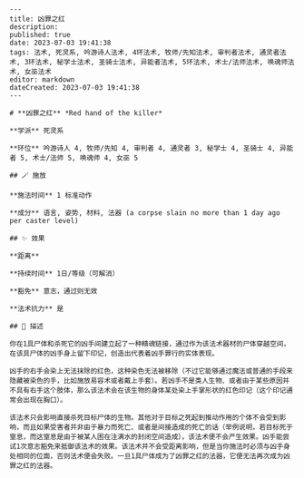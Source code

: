 
    ---
    title: 凶罪之红
    description: 
    published: true
    date: 2023-07-03 19:41:38
    tags: 法术, 死灵系, 吟游诗人法术, 4环法术, 牧师/先知法术, 审判者法术, 通灵者法术, 3环法术, 秘学士法术, 圣骑士法术, 异能者法术, 5环法术, 术士/法师法术, 唤魂师法术, 女巫法术
    editor: markdown
    dateCreated: 2023-07-03 19:41:38
    ---

    # **凶罪之红** *Red hand of the killer*

    **学派** 死灵系 

    **环位** 吟游诗人 4, 牧师/先知 4, 审判者 4, 通灵者 3, 秘学士 4, 圣骑士 4, 异能者 5, 术士/法师 5, 唤魂师 4, 女巫 5

    ## 🪄 施放

    **施法时间** 1 标准动作

    **成分** 语言, 姿势, 材料, 法器 (a corpse slain no more than 1 day ago per caster level)

    ## ✨ 效果  

    **距离**   

    **持续时间** 1日/等级（可解消） 

    **豁免** 意志，通过则无效

    **法术抗力** 是

    ## 📖 描述

    你在1具尸体和杀死它的凶手间建立起了一种精魂链接，通过作为该法术器材的尸体穿越空间，在该具尸体的凶手身上留下印记，创造出代表着凶手罪行的实体表现。

    凶手的右手会染上无法抹除的红色，这种染色无法被移除（不过它能够通过魔法或普通的手段来隐藏被染色的手，比如施放易容术或者戴上手套）。若凶手不是类人生物、或者由于某些原因并不具有右手这个肢体，那么该法术会在该生物的身体某处染上手掌形状的红色印记（这个印记通常会出现在胸口）。

    该法术只会影响直接杀死目标尸体的生物。其他对于目标之死起到推动作用的个体不会受到影响，而且如果受害者并非由于暴力而死亡、或者是间接造成的死亡的话（举例说明，若目标死于窒息，而这窒息是由于被某人困在注满水的封闭空间造成），该法术便不会产生效果。凶手能尝试1次意志豁免来抵御该法术的效果。该法术并不会受距离影响，但是当你施法时必须与凶手身处相同的位面，否则法术便会失败。一旦1具尸体成为了凶罪之红的法器，它便无法再次成为凶罪之红的法器。
    